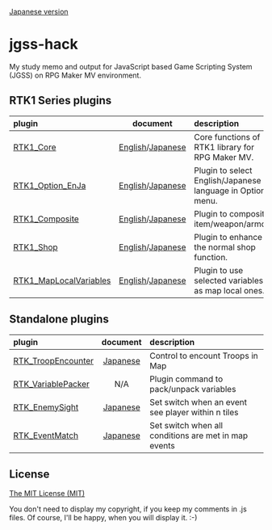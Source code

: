 [Japanese version](README.ja.md)

# jgss-hack

My study memo and output for JavaScript based Game Scripting System (JGSS) on RPG Maker MV environment.

## RTK1 Series plugins

| plugin     | document    | description  |
|:-----------|:-----------:|:-------------|
| [RTK1_Core](RTK1_Core.js) | [English](RTK1_Core.md)/[Japanese](RTK1_Core.ja.md) | Core functions of RTK1 library for RPG Maker MV. |
| [RTK1_Option_EnJa](RTK1_Option_EnJa.js) | [English](RTK1_Option_EnJa.md)/[Japanese](RTK1_Option_EnJa.ja.md) | Plugin to select English/Japanese language in Option menu. |
| [RTK1_Composite](RTK1_Composite.js) | [English](RTK1_Composite.md)/[Japanese](RTK1_Composite.ja.md) | Plugin to composite item/weapon/armor. |
| [RTK1_Shop](RTK1_Shop.js) | [English](RTK1_Shop.md)/[Japanese](RTK1_Shop.ja.md) | Plugin to enhance the normal shop function. |
| [RTK1_MapLocalVariables](RTK1_MapLocalVariables.js) | [English](RTK1_MapLocalVariables.md)/[Japanese](RTK1_MapLocalVariables.ja.md) | Plugin to use selected variables as map local ones. |

## Standalone plugins

| plugin     | document    | description  |
|:-----------|:-----------:|:-------------|
| [RTK_TroopEncounter](RTK_TroopEncounter.js) | [Japanese](RTK_TroopEncounter.ja.md) | Control to encount Troops in Map |
| [RTK_VariablePacker](RTK_VariablePacker.js) | N/A | Plugin command to pack/unpack variables |
| [RTK_EnemySight](RTK_EnemySight.js) | [Japanese](RTK_EnemySight.ja.md) | Set switch when an event see player within n tiles |
| [RTK_EventMatch](RTK_EventMatch.js) | [Japanese](RTK_EventMatch.ja.md) | Set switch when all conditions are met in map events |

## License

[The MIT License (MIT)](https://opensource.org/licenses/mit-license.php)

You don't need to display my copyright, if you keep my comments in .js files. Of course, I'll be happy, when you will display it. :-)
